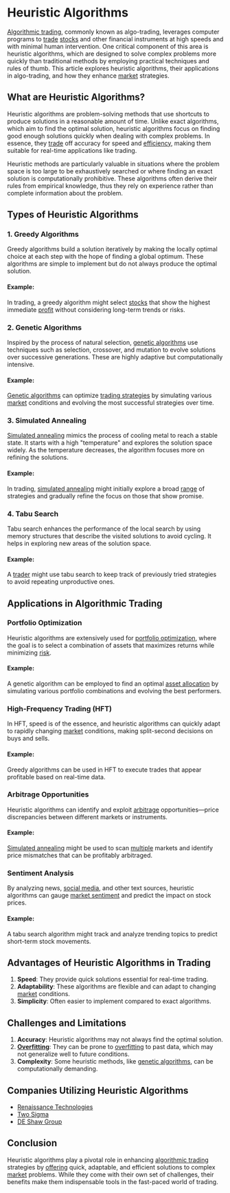 # Heuristic Algorithms

[Algorithmic trading](../a/algorithmic_trading.md), commonly known as algo-trading, leverages computer programs to [trade](../t/trade.md) [stocks](../s/stock.md) and other financial instruments at high speeds and with minimal human intervention. One critical component of this area is heuristic algorithms, which are designed to solve complex problems more quickly than traditional methods by employing practical techniques and rules of thumb. This article explores heuristic algorithms, their applications in algo-trading, and how they enhance [market](../m/market.md) strategies.

## What are Heuristic Algorithms?

Heuristic algorithms are problem-solving methods that use shortcuts to produce solutions in a reasonable amount of time. Unlike exact algorithms, which aim to find the optimal solution, heuristic algorithms focus on finding good enough solutions quickly when dealing with complex problems. In essence, they [trade](../t/trade.md) off accuracy for speed and [efficiency](../e/efficiency.md), making them suitable for real-time applications like trading.

Heuristic methods are particularly valuable in situations where the problem space is too large to be exhaustively searched or where finding an exact solution is computationally prohibitive. These algorithms often derive their rules from empirical knowledge, thus they rely on experience rather than complete information about the problem.

## Types of Heuristic Algorithms

### 1. Greedy Algorithms
Greedy algorithms build a solution iteratively by making the locally optimal choice at each step with the hope of finding a global optimum. These algorithms are simple to implement but do not always produce the optimal solution.

#### Example: 
In trading, a greedy algorithm might select [stocks](../s/stock.md) that show the highest immediate [profit](../p/profit.md) without considering long-term trends or risks.

### 2. Genetic Algorithms
Inspired by the process of natural selection, [genetic algorithms](../g/genetic_algorithms_in_trading.md) use techniques such as selection, crossover, and mutation to evolve solutions over successive generations. These are highly adaptive but computationally intensive.

#### Example: 
[Genetic algorithms](../g/genetic_algorithms_in_trading.md) can optimize [trading strategies](../t/trading_strategies.md) by simulating various [market](../m/market.md) conditions and evolving the most successful strategies over time.

### 3. Simulated Annealing
[Simulated annealing](../s/simulated_annealing.md) mimics the process of cooling metal to reach a stable state. It starts with a high "temperature" and explores the solution space widely. As the temperature decreases, the algorithm focuses more on refining the solutions.

#### Example:
In trading, [simulated annealing](../s/simulated_annealing.md) might initially explore a broad [range](../r/range.md) of strategies and gradually refine the focus on those that show promise.

### 4. Tabu Search
Tabu search enhances the performance of the local search by using memory structures that describe the visited solutions to avoid cycling. It helps in exploring new areas of the solution space.

#### Example:
A [trader](../t/trader.md) might use tabu search to keep track of previously tried strategies to avoid repeating unproductive ones.

## Applications in Algorithmic Trading

### Portfolio Optimization
Heuristic algorithms are extensively used for [portfolio optimization](../p/portfolio_optimization.md), where the goal is to select a combination of assets that maximizes returns while minimizing [risk](../r/risk.md).

#### Example:
A genetic algorithm can be employed to find an optimal [asset allocation](../a/asset_allocation.md) by simulating various portfolio combinations and evolving the best performers.

### High-Frequency Trading (HFT)
In HFT, speed is of the essence, and heuristic algorithms can quickly adapt to rapidly changing [market](../m/market.md) conditions, making split-second decisions on buys and sells.

#### Example:
Greedy algorithms can be used in HFT to execute trades that appear profitable based on real-time data.

### Arbitrage Opportunities
Heuristic algorithms can identify and exploit [arbitrage](../a/arbitrage.md) opportunities—price discrepancies between different markets or instruments.

#### Example:
[Simulated annealing](../s/simulated_annealing.md) might be used to scan [multiple](../m/multiple.md) markets and identify price mismatches that can be profitably arbitraged.

### Sentiment Analysis
By analyzing news, [social media](../s/social_media.md), and other text sources, heuristic algorithms can gauge [market sentiment](../m/market_sentiment.md) and predict the impact on stock prices.

#### Example:
A tabu search algorithm might track and analyze trending topics to predict short-term stock movements.

## Advantages of Heuristic Algorithms in Trading

1. **Speed**: They provide quick solutions essential for real-time trading.
2. **Adaptability**: These algorithms are flexible and can adapt to changing [market](../m/market.md) conditions.
3. **Simplicity**: Often easier to implement compared to exact algorithms.

## Challenges and Limitations

1. **Accuracy**: Heuristic algorithms may not always find the optimal solution.
2. **[Overfitting](../o/overfitting.md)**: They can be prone to [overfitting](../o/overfitting.md) to past data, which may not generalize well to future conditions.
3. **Complexity**: Some heuristic methods, like [genetic algorithms](../g/genetic_algorithms_in_trading.md), can be computationally demanding.

## Companies Utilizing Heuristic Algorithms

- [Renaissance Technologies](https://www.rentec.com/)
- [Two Sigma](https://www.twosigma.com/)
- [DE Shaw Group](https://www.deshaw.com/)

## Conclusion

Heuristic algorithms play a pivotal role in enhancing [algorithmic trading](../a/algorithmic_trading.md) strategies by [offering](../o/offering.md) quick, adaptable, and efficient solutions to complex [market](../m/market.md) problems. While they come with their own set of challenges, their benefits make them indispensable tools in the fast-paced world of trading.

